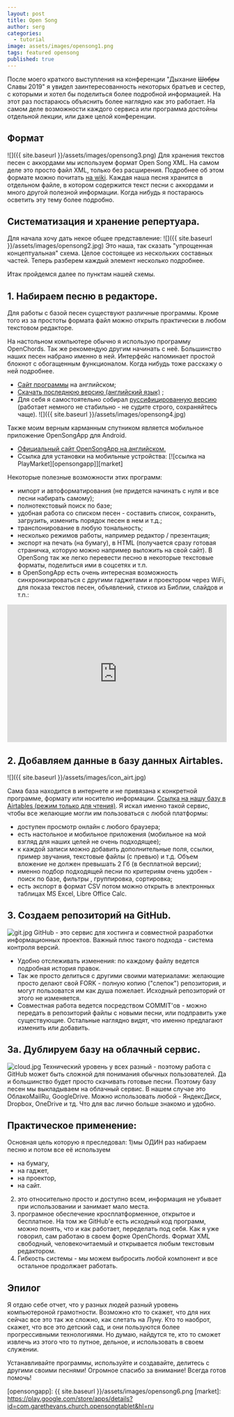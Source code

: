 ```yaml
---
layout: post
title: Open Song
author: serg
categories:
  - tutorial
image: assets/images/opensong1.png
tags: featured opensong
published: true
---
```




После моего краткого выступления на конференции "Дыхание ~~Шобры~~ Славы 2019" я увидел заинтересованность некоторых братьев и сестер, с которыми и хотел бы поделиться более подробной информацией. На этот раз постараюсь объяснить более наглядно как это работает. 
На самом деле возможности каждого сервиса или программа достойны отдельной лекции, или даже целой конференции.
 
## Формат
![]({{ site.baseurl }}/assets/images/opensong3.png)
Для хранения текстов песен с аккордами мы используем формат Open Song XML. На самом деле это просто файл XML, только без расширения. Подробнее об этом формате можно почитать [на wiki](https://ru.wikipedia.org/wiki/XML).
Каждая наша песня хранится в отдельном файле, в котором содержится текст песни с аккордами и много другой полезной информации. Когда нибудь я постараюсь осветить эту тему более подробно.

## Систематизация и хранение репертуара.
Для начала хочу дать некое общее представление:
![]({{ site.baseurl }}/assets/images/opensong2.jpg)
Это наша, так сказать "упрощенная концептуальная" схема. Целое состоящее из нескольких составных частей. 
Теперь разберем каждый элемент несколько подробнее.

Итак пройдемся далее по пунктам нашей схемы.

## 1. Набираем песню в редакторе. 
Для работы с базой песен существуют различные программы. Кроме того из за простоты формата файл можно открыть практически в любом текстовом редакторе.

На настольном компьютере обычно я использую программу OpenChords. Так же рекомендую другим начинать с неё. Большинство наших песен набрано именно в ней. Интерфейс напоминает простой блокнот с обогащенным функционалом. Когда нибудь тоже расскажу о ней подробнее. 
- [Сайт программы](https://openchords.sourceforge.io/) на английском;
- [Скачать последнюю версию (английский язык)](https://sourceforge.net/projects/openchords/files/latest/download) ; 
- Для себя я самостоятельно собирал [руссифицированную версию](https://cloud.mail.ru/public/Evo3/A8AHSL1kQ) (работает немного не стабильно - не судите строго, сохраняйтесь чаще). 
![]({{ site.baseurl }}/assets/images/opensong4.jpg)

Также моим верным карманным спутником является мобильное приложение OpenSongApp для Android.

- [Официальный сайт OpenSongApp на английском.](https://www.opensongapp.com/) 
- Ссылка для установки на мобильные устройства:
[![ссылка на PlayMarket][opensongapp]][market]

Некоторые полезные возможности этих программ:
- импорт и автоформатирования (не придется начинать с нуля и все песни набирать самому);
- полнотекстовый поиск по базе;
- удобная работа со списком песен - составить список, сохранить, загрузить, изменить порядок песен в нем и т.д.;
- транспонирование в любую тональность;
- несколько режимов работы, например редактор / презентация;
- экспорт на печать (на бумагу), в HTML (получается  сразу готовая страничка, которую можно например выложить на свой сайт). В OpenSong так же легко перевести песню в некоторые текстовые форматы, поделиться ими в соцсетях и т.п.
- в OpenSongApp есть очень интересная возможность синхронизироваться с другими гаджетами и проектором через WiFi, для показа текстов песен, объявлений, стихов из Библии, слайдов и т.п.:
<p><iframe style="width:100%;" height="315" src="https://www.youtube.com/embed/xdti4Kh3qf8?rel=0&amp;showinfo=0" frameborder="0" allowfullscreen></iframe></p>

## 2. Добавляем данные в базу данных Airtables.
![]({{ site.baseurl }}/assets/images/icon_airt.jpg)

Сама база находится в интернете и не привязана к конкретной программе, формату или носителю информации. [Ссылка на нашу базу в Airtables (режим только для чтения)](https://airtable.com/shrf59t6LkyvGAQ4R).
Я искал именно такой сервис, чтобы все желающие могли им пользоваться с любой платформы:
- доступен просмотр онлайн с любого браузера;
- есть настольное и мобильное приложения (мобильное на мой взгляд для наших целей не очень подходящее);
- к каждой записи можно добавить дополнительные поля, ссылки, пример звучания, текстовые файлы (с превью) и т.д. Объем вложение не должен превышать 2 Гб (в бесплатной версии);
- именно подбор подходящей песни по критериям  очень удобен - поиск по базе, фильтры , группировка, сортировка;
- есть экспорт в формат CSV потом можно открыть в электронных таблицах MS Excel, Libre Office Calc.

## 3. Создаем репозиторий на GitHub.
![git.jpg]({{site.baseurl}}/assets/image/git.jpg)
GitHub - это сервис для хостинга и совместной разработки информационных проектов. Важный плюс такого подхода - система контроля версий. 
- Удобно отслеживать изменения: по каждому файлу ведется подробная история правок. 
- Так же просто делиться с другими своими материалами: желающие просто делают свой FORK - полную копию ("слепок") репозитория, и могут пользоватся им как душа пожелает. Исходный репозиторий от этого не изменяется.
- Совместная работа ведется посредством COMMIT'ов - можно передать в репозиторий файлы с новыми песни, или подправить уже существующие. Остальные наглядно видят, что именно предлагают изменить или добавить. 

## 3a. Дублируем базу на облачный сервис.
![cloud.jpg]({{site.baseurl}}/assets/images/cloud.jpg)
Технический уровень у всех разный - поэтому работа с GitHub может быть сложной для понимания  обычных пользователей. Да и большинство будет просто скачивать готовые песни. Поэтому базу песен мы выкладываем на облачный сервис. В нашем случае это ОблакоMailRu, GoogleDrive. 
Можно использовать любой - ЯндексДиск, Dropbox, OneDrive и тд. Что для вас лично больше знакомо и удобно.


## Практическое применение:
Основная цель которую я преследовал:
1)мы ОДИН раз набираем песню и потом все её используем
- на бумагу,
- на гаджет,
- на проектор,
- на сайт.
2) это относительно просто и доступно всем, информация не убывает при использовании и занимает мало места.
3) програмное обеспечение кросплатформенное, открытое и бесплатное. На том же GitHub'е есть исходный код программ, можно понять, что и как работает, переделать под себя. Как я уже говорил,  сам работаю в своем форке OpenChords. Формат XML свободный, человекочитаемый и открывается любым текстовым редактором.
4) Гибкость системы - мы можем выбросить любой компонент и все остальное продолжает работать.

## Эпилог

Я отдаю себе отчет, что у разных людей разный уровень компьютероной грамотности. Возможно кто то скажет, что для них сейчас все это так же сложно, как слетать на Луну. Кто то наоброт, скажет, что все это детский сад, и они пользуются более прогрессивными технологиями.
Но думаю, найдутся те, кто то сможет извлечь из этого что то путное, дельное, и использовать в своем служении. 

Устанавливайте программы, используйте и создавайте, делитесь с другими своими песнями!
Огромное спасибо за внимание!
Всегда готов помочь!

[opensongapp]: {{ site.baseurl }}/assets/images/opensong6.png
[market]: https://play.google.com/store/apps/details?id=com.garethevans.church.opensongtablet&hl=ru
